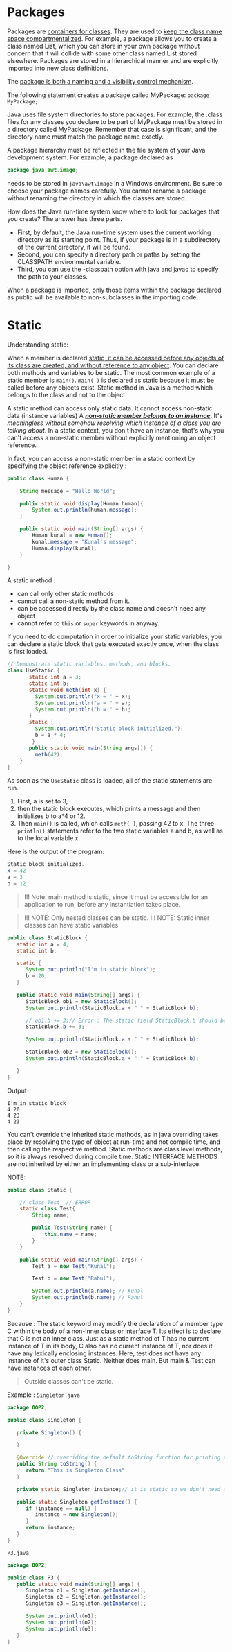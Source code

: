 # Packages 

Packages are <u>containers for classes</u>. They are used to <u>keep the class name space compartmentalized</u>.
For example, a package allows you to create a class named List, which you can store in your own package without
concern that it will collide with some other class named List stored elsewhere. Packages are stored in a hierarchical manner and are explicitly imported into new class definitions.

The <u>package is both a naming and a visibility control mechanism</u>.

The following statement creates a package called MyPackage: `package MyPackage;`

Java uses file system directories to store packages. For example, the .class files for any classes you declare to be part of MyPackage must be stored in a directory called MyPackage. Remember that case is significant, and the directory
name must match the package name exactly.

A package hierarchy must be reflected in the file system of your Java development system.
For example, a package declared as
```java
package java.awt.image;
```
needs to be stored in `java\awt\image` in a Windows environment. Be sure to choose your package names carefully.
You cannot rename a package without renaming the directory in which the classes are stored.

How does the Java run-time system know where to look for packages that you create? The answer has three parts.
- First, by default, the Java run-time system uses the current working directory as its starting point.
Thus, if your package is in a subdirectory of the current directory, it will be found.
- Second, you can specify a directory path or paths by setting the CLASSPATH environmental variable.
- Third, you can use the -classpath option with java and javac to specify the path to your classes.

When a package is imported, only those items within the package declared as public will be available to non-subclasses
in the importing code.


# Static

Understanding static:

When a member is declared <u>static, it can be accessed before any objects of its class are created, and without reference to any object</u>. You can declare both methods and variables to be static.
The most common example of a static member is `main()`.
`main( )` is declared as static because it must be called before any objects exist.
Static method in Java is a method which belongs to the class and not to the object.

A static method can access only static data. It cannot access non-static data (instance variables)
A <u>***non-static member belongs to an instance***</u>. It's *meaningless without somehow resolving which instance of a class you are talking about*. In a static context, you don't have an instance, that's why you can't access a non-static member
without explicitly mentioning an object reference.

In fact, you can access a non-static member in a static context by specifying the object reference explicitly :
```java
public class Human {

    String message = "Hello World";

    public static void display(Human human){
        System.out.println(human.message);
    }

    public static void main(String[] args) {
        Human kunal = new Human();
        kunal.message = "Kunal's message";
        Human.display(kunal);
    }

}
```
A static method : 
* can call only other static methods
* cannot call a non-static method from it.
* can be accessed directly by the class name and doesn't need any object
* cannot refer to `this` or `super` keywords in anyway.

If you need to do computation in order to initialize your static variables,
you can declare a static block that gets executed exactly once, when the class is first loaded.
```java
// Demonstrate static variables, methods, and blocks.
class UseStatic {
       static int a = 3;
       static int b;
       static void meth(int x) {
         System.out.println("x = " + x);
         System.out.println("a = " + a);
         System.out.println("b = " + b);
       }
       static {
         System.out.println("Static block initialized.");
         b = a * 4;
        }
       public static void main(String args[]) {
         meth(42);
    }
}
```
As soon as the `UseStatic` class is loaded, all of the static statements are run. 
 1. First, a is set to 3,
 2. then the static block executes, which prints a message and then initializes b to a*4 or 12. 
 3. Then `main()` is called, which calls `meth( )`, passing 42 to x. 
   The three `println()` statements refer to the two static variables a and b, as well as to the local variable x.

Here is the output of the program:
```java
Static block initialized.
x = 42
a = 3
b = 12
```
> !!! Note: main method is static, since it must be accessible for an application to run, before any instantiation takes place.

> !!! NOTE: Only nested classes can be static.
> !!! NOTE: Static inner classes can have static variables

```java
public class StaticBlock {
   static int a = 4;
   static int b;

   static {
      System.out.println("I'm in static block");
      b = 20;
   }

   public static void main(String[] args) {
      StaticBlock ob1 = new StaticBlock();
      System.out.println(StaticBlock.a + " " + StaticBlock.b);

      // ob1.b += 3;// Error : The static field StaticBlock.b should be accessed in a static way
      StaticBlock.b += 3;

      System.out.println(StaticBlock.a + " " + StaticBlock.b);

      StaticBlock ob2 = new StaticBlock();
      System.out.println(StaticBlock.a + " " + StaticBlock.b);

   }
}
```
Output
```
I'm in static block
4 20
4 23
4 23
```

You can't override the inherited static methods, as in java overriding takes place by resolving the type of object at run-time and not compile time, and then calling the respective method.
Static methods are class level methods, so it is always resolved during compile time.
Static INTERFACE METHODS are not inherited by either an implementing class or a sub-interface.

NOTE:
```java
public class Static {

    // class Test  // ERROR
    static class Test{
        String name;

        public Test(String name) {
            this.name = name;
        }
    }

    public static void main(String[] args) {
        Test a = new Test("Kunal");

        Test b = new Test("Rahul");

        System.out.println(a.name); // Kunal
        System.out.println(b.name); // Rahul
    }
}
```
Because :
The static keyword may modify the declaration of a member type C within the body of a non-inner class or interface T.
Its effect is to declare that C is not an inner class. Just as a static method of T has no current instance of T in its
body, C also has no current instance of T, nor does it have any lexically enclosing instances.
Here, test does not have any instance of it's outer class Static. Neither does main.
But main & Test can have instances of each other.

> Outside classes can't be static.


Example :
`Singleton.java`
```java
package OOP2;

public class Singleton {

   private Singleton() {

   }

   @Override // overriding the default toString function for printing the object
   public String toString() {
      return "This is Singleton Class";
   }

   private static Singleton instance;// it is static so we don't need to create an object

   public static Singleton getInstance() {
      if (instance == null) {
         instance = new Singleton();
      }
      return instance;
   }
}
```
`P3.java`
```java
package OOP2;

public class P3 {
   public static void main(String[] args) {
      Singleton o1 = Singleton.getInstance();
      Singleton o2 = Singleton.getInstance();
      Singleton o3 = Singleton.getInstance();

      System.out.println(o1);
      System.out.println(o2);
      System.out.println(o3);
   }
}

```
